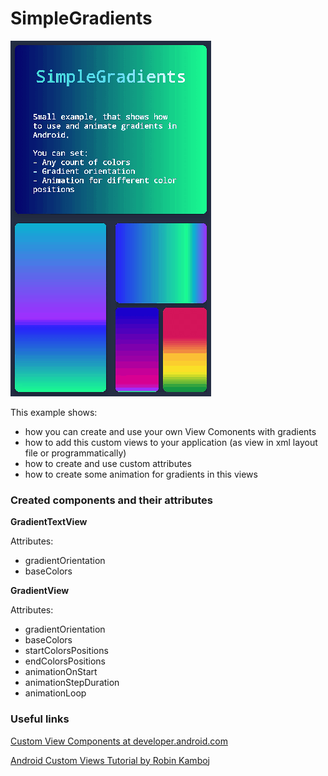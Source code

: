 # SimpleGradients
![screenshoot](https://github.com/GreyLabsDev/SimpleGradients/blob/master/animation.gif)

This example shows:
- how you can create and use your own View Comonents with gradients
- how to add this custom views to your application (as view in xml layout file or programmatically)
- how to create and use custom attributes
- how to create some animation for gradients in this views

### Created components and their attributes

**GradientTextView**

Attributes:
 - gradientOrientation
 - baseColors
 
**GradientView**

Attributes:
 - gradientOrientation
 - baseColors
 - startColorsPositions
 - endColorsPositions
 - animationOnStart
 - animationStepDuration
 - animationLoop

### Useful links

[Custom View Components at developer.android.com](https://github.com/mdbloice/Augmentor)

[Android Custom Views Tutorial by Robin Kamboj](https://github.com/mdbloice/Augmentor)
